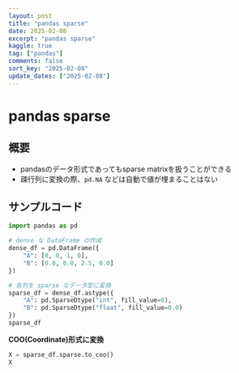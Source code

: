 ```yaml
---
layout: post
title: "pandas sparse" 
date: 2025-02-08
excerpt: "pandas sparse"
kaggle: true
tag: ["pandas"]
comments: false
sort_key: "2025-02-08"
update_dates: ["2025-02-08"]
---
```


# pandas sparse

## 概要
 - pandasのデータ形式であってもsparse matrixを扱うことができる
 - 疎行列に変換の際、`pd.NA` などは自動で値が埋まることはない

## サンプルコード

```python
import pandas as pd

# dense な DataFrame の作成
dense_df = pd.DataFrame({
    "A": [0, 0, 1, 0],
    "B": [0.0, 0.0, 2.5, 0.0]
})

# 各列を sparse なデータ型に変換
sparse_df = dense_df.astype({
    "A": pd.SparseDtype("int", fill_value=0),
    "B": pd.SparseDtype("float", fill_value=0.0)
})
sparse_df
```

**COO(Coordinate)形式に変換**

```python
X = sparse_df.sparse.to_coo()
X
```
